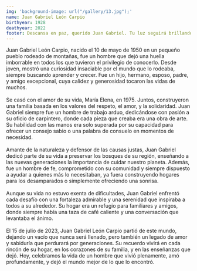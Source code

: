 ```yaml
---
img: 'background-image: url("/gallery/13.jpg");'
name: Juan Gabriel León Carpio
birthyear: 1928
deathyear: 2022
footer: Descansa en paz, querido Juan Gabriel. Tu luz seguirá brillando en nosotros.
---
```

Juan Gabriel León Carpio, nacido el 10 de mayo de 1950 en un pequeño pueblo rodeado de montañas, fue un hombre que dejó una huella imborrable en todos los que tuvieron el privilegio de conocerlo. Desde joven, mostró una curiosidad insaciable por el mundo que lo rodeaba, siempre buscando aprender y crecer. Fue un hijo, hermano, esposo, padre, y amigo excepcional, cuya calidez y generosidad tocaron las vidas de muchos.<br/><br/>
Se casó con el amor de su vida, María Elena, en 1975. Juntos, construyeron una familia basada en los valores del respeto, el amor, y la solidaridad. Juan Gabriel siempre fue un hombre de trabajo arduo, dedicándose con pasión a su oficio de carpintero, donde cada pieza que creaba era una obra de arte. Su habilidad con las manos era solo superada por su capacidad para ofrecer un consejo sabio o una palabra de consuelo en momentos de necesidad.
<br/><br/>
Amante de la naturaleza y defensor de las causas justas, Juan Gabriel dedicó parte de su vida a preservar los bosques de su región, enseñando a las nuevas generaciones la importancia de cuidar nuestro planeta. Además, fue un hombre de fe, comprometido con su comunidad y siempre dispuesto a ayudar a quienes más lo necesitaban, ya fuera construyendo hogares para los desamparados o simplemente ofreciendo una sonrisa.
<br/><br/>
Aunque su vida no estuvo exenta de dificultades, Juan Gabriel enfrentó cada desafío con una fortaleza admirable y una serenidad que inspiraba a todos a su alrededor. Su hogar era un refugio para familiares y amigos, donde siempre había una taza de café caliente y una conversación que levantaba el ánimo.
<br/><br/>
El 15 de julio de 2023, Juan Gabriel León Carpio partió de este mundo, dejando un vacío que nunca será llenado, pero también un legado de amor y sabiduría que perdurará por generaciones. Su recuerdo vivirá en cada rincón de su hogar, en los corazones de su familia, y en las enseñanzas que dejó. Hoy, celebramos la vida de un hombre que vivió plenamente, amó profundamente, y dejó el mundo mejor de lo que lo encontró.